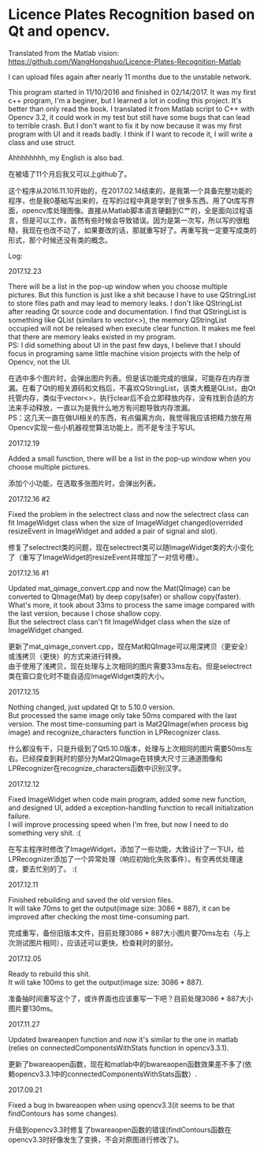 # Licence Plates Recognition based on Qt and opencv. 
Translated from the Matlab vision: https://github.com/WangHongshuo/Licence-Plates-Recognition-Matlab

I can upload files again after nearly 11 months due to the unstable network.

This program started in 11/10/2016 and finished in 02/14/2017. It was my first c++ program, I'm a beginer, but I learned a lot in coding this project. It's better than only read the book. I translated it from Matlab script to C++ with Opencv 3.2, it could work in my test but still have some bugs that can lead to terrible crash. But I don't want to fix it by now because it was my first program with UI and it reads badly. I think if I want to recode it, I will write a class and use struct.

Ahhhhhhhh, my English is also bad.

在被墙了11个月后我又可以上github了。

这个程序从2016.11.10开始的，在2017.02.14结束的，是我第一个具备完整功能的程序，也是我0基础写出来的，在写的过程中真是学到了很多东西。用了Qt库写界面，opencv库处理图像。直接从Matlab脚本语言硬翻到C艹的，全是面向过程语言，但是可以工作，虽然有些时候会导致错误。因为是第一次写，所以写的很粗糙，我现在也改不动了，如果要改的话，那就重写好了。再重写我一定要写成类的形式，那个时候还没有类的概念。

Log:       

2017.12.23

There will be a list in the pop-up window when you choose multiple pictures. But this function is just like a shit because I have to use QStringList to store files path and may lead to memory leaks. I don't like QStringList after reading Qt source code and documentation. I find that QStringList is something like QList<QString> (similars to vector<>), the memory QStringList occupied will not be released when execute clear function. It makes me feel that there are memory leaks existed in my program.       
PS: I did something about UI in the past few days, I believe that I should focus in programing same little machine vision projects with the help of Opencv, not the UI.

在选中多个图片时，会弹出图片列表。但是该功能完成的很屎，可能存在内存泄漏。在看了Qt的相关源码和文档后，不喜欢QStringList，该类大概是QList<QString>，由Qt托管内存，类似于vector<>，执行clear后不会立即释放内存，没有找到合适的方法来手动释放，一直以为是我什么地方有问题导致内存泄漏。     
PS：这几天一直在做UI相关的东西，有点偏离方向，我觉得我应该把精力放在用Opencv实现一些小机器视觉算法功能上，而不是专注于写UI。

2017.12.19

Added a small function, there will be a list in the pop-up window when you choose multiple pictures.     

添加个小功能，在选取多张图片时，会弹出列表。         

2017.12.16 #2

Fixed the problem in the selectrect class and now the selectrect class can fit ImageWidget class when the size of ImageWidget changed(overrided resizeEvent in ImageWidget and added a pair of signal and slot).     

修复了selectrect类的问题，现在selectrect类可以随ImageWidget类的大小变化了（重写了ImageWidget的resizeEvent并增加了一对信号槽）。

2017.12.16 #1

Updated mat_qimage_convert.cpp and now the Mat(QImage) can be converted to QImage(Mat) by deep copy(safer) or shallow copy(faster).    
What's more, it took about 33ms to process the same image compared with the last version, because I chose shallow copy.      
But the selectrect class can't fit ImageWidget class when the size of ImageWidget changed. 

更新了mat_qimage_convert.cpp，现在Mat和QImage可以用深拷贝（更安全）或浅拷贝（更快）的方式来进行转换。     
由于使用了浅拷贝，现在处理与上次相同的图片需要33ms左右。但是selectrect类在窗口变化时不能自适应ImageWidget类的大小。

2017.12.15

Nothing changed, just updated Qt to 5.10.0 version.      
But processed the same image only take 50ms compared with the last version. The most time-consuming part is Mat2QImage(when process big image) and recognize_characters function in LPRecognizer class.

什么都没有干，只是升级到了Qt5.10.0版本，处理与上次相同的图片需要50ms左右。已经探查到耗时的部分为Mat2QImage在转换大尺寸三通道图像和LPRecognizer在recognize_characters函数中识别汉字。

2017.12.12

Fixed ImageWidget when code main program, added some new function, and designed UI, added a exception-handling function to recall initialization failure.      
I will improve processing speed when I'm free, but now I need to do something very shit. :( 

在写主程序时修改了ImageWidget，添加了一些功能，大致设计了一下UI，给LPRecognizer添加了一个异常处理（响应初始化失败事件）。有空再优处理速度，要去忙别的了。 :(

2017.12.11

Finished rebuilding and saved the old version files.      
It will take 70ms to get the output(image size: 3086 * 887), it can be improved after checking the most time-consuming part.

完成重写，备份旧版本文件，目前处理3086 * 887大小图片要70ms左右（与上次测试图片相同），应该还可以更快，检查耗时的部分。

2017.12.05

Ready to rebuild this shit.      
It will take 100ms to get the output(image size: 3086 * 887).

准备抽时间重写这个了，或许界面也应该重写一下吧？目前处理3086 * 887大小图片要130ms。

2017.11.27

Updated bwareaopen function and now it's similar to the one in matlab (relies on connectedComponentsWithStats function in opencv3.3.1).

更新了bwareaopen函数，现在和matlab中的bwareaopen函数效果差不多了(依赖opencv3.3.1中的connectedComponentsWithStats函数）.

2017.09.21

Fixed a bug in bwareaopen when using opencv3.3(it seems to be that findContours has some changes).

升级到opencv3.3时修复了bwareaopen函数的错误(findContours函数在opencv3.3时好像发生了变换，不会对原图进行修改了)。







